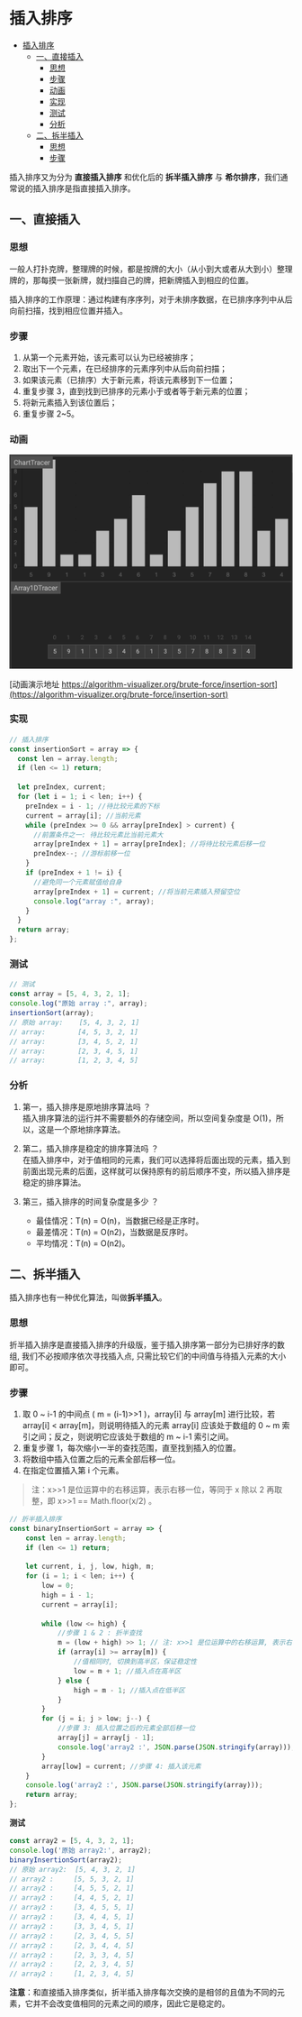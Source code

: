 插入排序
===

<!-- TOC -->

- [插入排序](#插入排序)
  - [一、直接插入](#一直接插入)
    - [思想](#思想)
    - [步骤](#步骤)
    - [动画](#动画)
    - [实现](#实现)
    - [测试](#测试)
    - [分析](#分析)
  - [二、拆半插入](#二拆半插入)
    - [思想](#思想-1)
    - [步骤](#步骤-1)

<!-- /TOC -->

插入排序又为分为 **直接插入排序** 和优化后的 **拆半插入排序** 与 **希尔排序**，我们通常说的插入排序是指直接插入排序。

## 一、直接插入

### 思想
一般人打扑克牌，整理牌的时候，都是按牌的大小（从小到大或者从大到小）整理牌的，那每摸一张新牌，就扫描自己的牌，把新牌插入到相应的位置。

插入排序的工作原理：通过构建有序序列，对于未排序数据，在已排序序列中从后向前扫描，找到相应位置并插入。


### 步骤
1. 从第一个元素开始，该元素可以认为已经被排序；
2. 取出下一个元素，在已经排序的元素序列中从后向前扫描；
3. 如果该元素（已排序）大于新元素，将该元素移到下一位置；
4. 重复步骤 3，直到找到已排序的元素小于或者等于新元素的位置；
5. 将新元素插入到该位置后；
6. 重复步骤 2~5。


### 动画

![charupaixu.gif](../resource/assets/算法/charupaixu.gif)

[动画演示地址 https://algorithm-visualizer.org/brute-force/insertion-sort](https://algorithm-visualizer.org/brute-force/insertion-sort)

### 实现
```js
// 插入排序
const insertionSort = array => {
  const len = array.length;
  if (len <= 1) return;

  let preIndex, current;
  for (let i = 1; i < len; i++) {
    preIndex = i - 1; //待比较元素的下标
    current = array[i]; //当前元素
    while (preIndex >= 0 && array[preIndex] > current) {
      //前置条件之一: 待比较元素比当前元素大
      array[preIndex + 1] = array[preIndex]; //将待比较元素后移一位
      preIndex--; //游标前移一位
    }
    if (preIndex + 1 != i) {
      //避免同一个元素赋值给自身
      array[preIndex + 1] = current; //将当前元素插入预留空位
      console.log("array :", array);
    }
  }
  return array;
};
```

### 测试
```js
// 测试
const array = [5, 4, 3, 2, 1];
console.log("原始 array :", array);
insertionSort(array);
// 原始 array:    [5, 4, 3, 2, 1]
// array:  		 [4, 5, 3, 2, 1]
// array:  		 [3, 4, 5, 2, 1]
// array: 		 [2, 3, 4, 5, 1]
// array:  		 [1, 2, 3, 4, 5]
```

### 分析
1. 第一，插入排序是原地排序算法吗 ？     
   插入排序算法的运行并不需要额外的存储空间，所以空间复杂度是 O(1)，所以，这是一个原地排序算法。

2. 第二，插入排序是稳定的排序算法吗 ？    
  在插入排序中，对于值相同的元素，我们可以选择将后面出现的元素，插入到前面出现元素的后面，这样就可以保持原有的前后顺序不变，所以插入排序是稳定的排序算法。

3. 第三，插入排序的时间复杂度是多少 ？  
   - 最佳情况：T(n) = O(n)，当数据已经是正序时。
   - 最差情况：T(n) = O(n2)，当数据是反序时。
   - 平均情况：T(n) = O(n2)。

## 二、拆半插入
插入排序也有一种优化算法，叫做**拆半插入**。

### 思想

折半插入排序是直接插入排序的升级版，鉴于插入排序第一部分为已排好序的数组, 我们不必按顺序依次寻找插入点, 只需比较它们的中间值与待插入元素的大小即可。

### 步骤
1. 取 0 ~ i-1 的中间点 ( m = (i-1)>>1 )，array[i] 与 array[m] 进行比较，若 array[i]  <  array[m]，则说明待插入的元素 array[i]  应该处于数组的 0 ~ m 索引之间；反之，则说明它应该处于数组的 m ~ i-1 索引之间。
2. 重复步骤 1，每次缩小一半的查找范围，直至找到插入的位置。
3. 将数组中插入位置之后的元素全部后移一位。
4. 在指定位置插入第 i 个元素。


> 注：x>>1 是位运算中的右移运算，表示右移一位，等同于 x 除以 2 再取整，即 x>>1 == Math.floor(x/2) 。

```js
// 折半插入排序
const binaryInsertionSort = array => {
	const len = array.length;
	if (len <= 1) return;

	let current, i, j, low, high, m;
	for (i = 1; i < len; i++) {
		low = 0;
		high = i - 1;
		current = array[i];

		while (low <= high) {
			//步骤 1 & 2 : 折半查找
			m = (low + high) >> 1; // 注: x>>1 是位运算中的右移运算, 表示右移一位, 等同于 x 除以 2 再取整, 即 x>>1 == Math.floor(x/2) .
			if (array[i] >= array[m]) {
				//值相同时, 切换到高半区，保证稳定性
				low = m + 1; //插入点在高半区
			} else {
				high = m - 1; //插入点在低半区
			}
		}
		for (j = i; j > low; j--) {
			//步骤 3: 插入位置之后的元素全部后移一位
			array[j] = array[j - 1];
			console.log('array2 :', JSON.parse(JSON.stringify(array)));
		}
		array[low] = current; //步骤 4: 插入该元素
	}
	console.log('array2 :', JSON.parse(JSON.stringify(array)));
	return array;
};
```

**测试**

```js
const array2 = [5, 4, 3, 2, 1];
console.log('原始 array2:', array2);
binaryInsertionSort(array2);
// 原始 array2:  [5, 4, 3, 2, 1]
// array2 :     [5, 5, 3, 2, 1]
// array2 :     [4, 5, 5, 2, 1]
// array2 :     [4, 4, 5, 2, 1]
// array2 :     [3, 4, 5, 5, 1]
// array2 :     [3, 4, 4, 5, 1]
// array2 :     [3, 3, 4, 5, 1]
// array2 :     [2, 3, 4, 5, 5]
// array2 :     [2, 3, 4, 4, 5]
// array2 :     [2, 3, 3, 4, 5]
// array2 :     [2, 2, 3, 4, 5]
// array2 :     [1, 2, 3, 4, 5]
```

**注意**：和直接插入排序类似，折半插入排序每次交换的是相邻的且值为不同的元素，它并不会改变值相同的元素之间的顺序，因此它是稳定的。

